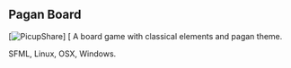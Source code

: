 Pagan Board
-----------

[![PicupShare](https://bluszcz.net/projects/games/deerportal/deerportal-game-about-how-human-can-be-upgraded-to-the-deer_094.png/@@images/image.png )]
[
A board game with classical elements and pagan theme.

SFML, Linux, OSX, Windows.
